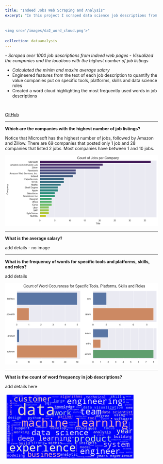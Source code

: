 ```yaml
---
title: "Indeed Jobs Web Scraping and Analysis"
excerpt: "In this project I scraped data science job descriptions from Indeed website. Asking the right questions and analyzing the scraped data allowed finding relevant insights. <br/>


<img src='/images/da2_word_cloud.png'>"

collection: dataanalysis
---
```


*- Scraped over 1000 job descriptions from Indeed web pages*
*- Visualized the companies and the locations with the highest number of job listings*
- *Calculated the minim and maxim average salary*
- Engineered features from the text of each job description to quantify the value companies put on specific tools, platforms, skills and data science roles
- Created a word cloud highlighting the most frequently used words in job descriptions
<br/>

[GitHub](https://github.com)



---
**Which are the companies with the highest number of job listings?**

Notice that Microsoft has the highest number of jobs, followed by Amazon and Zillow. There are 69 companies that posted only 1 job and 28 companies that listed 2 jobs. Most companies have between 1 and 10 jobs.



<img src='/images/da2_jobs_comp.png'>


---
**What is the average salary?**

add details - no image







---
**What is the frequency of words for specific tools and platforms, skills, and roles?**

add details



<img src='/images/da2_tools_roles.png'>


---
**What is the count of word frequency in job descriptions?**

add details here



<img src='/images/da2_word_cloud.png'>







